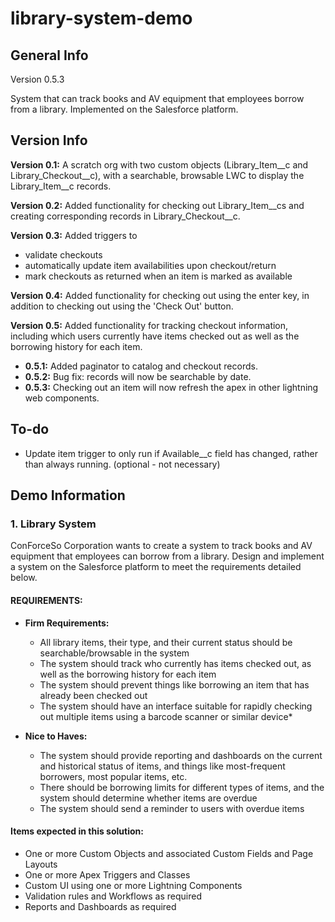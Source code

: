 # library-system-demo
## General Info
Version 0.5.3

System that can track books and AV equipment that employees borrow from a library. Implemented on the Salesforce platform. 

## Version Info
**Version 0.1:** A scratch org with two custom objects (Library_Item__c and Library_Checkout__c), with a searchable, browsable LWC to display the Library_Item__c records. 

**Version 0.2:** Added functionality for checking out Library_Item__cs and creating corresponding records in Library_Checkout__c. 

**Version 0.3:** Added triggers to 
* validate checkouts
* automatically update item availabilities upon checkout/return
* mark checkouts as returned when an item is marked as available

**Version 0.4:** Added functionality for checking out using the enter key, in addition to checking out using the 'Check Out' button. 

**Version 0.5:** Added functionality for tracking checkout information, including which users currently have items checked out as well as the borrowing history for each item. 
* **0.5.1:** Added paginator to catalog and checkout records. 
* **0.5.2:** Bug fix: records will now be searchable by date.
* **0.5.3:** Checking out an item will now refresh the apex in other lightning web components.

## To-do
* Update item trigger to only run if Available__c field has changed, rather than always running. (optional - not necessary)

## Demo Information
### 1. Library System
ConForceSo Corporation wants to create a system to track books and AV equipment that employees can borrow from a library. Design and implement a system on the Salesforce platform to meet the requirements detailed below.

#### REQUIREMENTS:
* **Firm Requirements:** 
	* All library items, their type, and their current status should be searchable/browsable in the system
	* The system should track who currently has items checked out, as well as the borrowing history for each item
	* The system should prevent things like borrowing an item that has already been checked out
	* The system should have an interface suitable for rapidly checking out multiple items using a barcode scanner or similar device*

* **Nice to Haves:** 
	* The system should provide reporting and dashboards on the current and historical status of items, and things like most-frequent borrowers, most popular items, etc.
	* There should be borrowing limits for different types of items, and the system should determine whether items are overdue
	* The system should send a reminder to users with overdue items

#### Items expected in this solution: 
* One or more Custom Objects and associated Custom Fields and Page Layouts
* One or more Apex Triggers and Classes
* Custom UI using one or more Lightning Components
* Validation rules and Workflows as required
* Reports and Dashboards as required